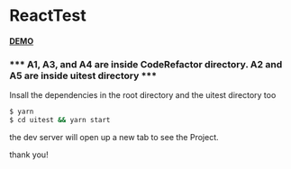 # ReactTest
#### [DEMO](https://testcan.netlify.app/UiForm)

### *** A1, A3, and A4 are inside CodeRefactor directory. A2 and A5 are inside uitest directory ***


Insall the dependencies in the root directory and the uitest directory too
```sh
$ yarn 
$ cd uitest && yarn start
```

the dev server will open up a new tab to see the Project.

thank you!
